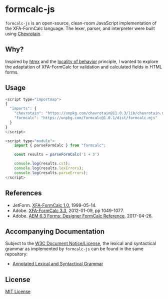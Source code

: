 # formcalc-js

`formcalc-js` is an open-source, clean-room JavaScript implementation of the XFA-FormCalc language. The lexer, parser, and interpreter were built using [Chevrotain](https://github.com/chevrotain/chevrotain).

## Why?

Inspired by [htmx](https://htmx.org/) and the [locality of behavior](https://htmx.org/essays/locality-of-behaviour/) principle, I wanted to explore the adaptation of XFA-FormCalc for validation and calculated fields in HTML forms.

## Usage

```javascript
<script type="importmap">
{
  "imports": {
    "chevrotain": "https://unpkg.com/chevrotain@11.0.3/lib/chevrotain.min.mjs",
    "formcalc": "https://unpkg.com/formcalc@1.0.1/dist/formcalc.mjs"
  }
}
</script>

<script type="module">
    import { parseFormCalc } from "formcalc";

    const results = parseFormCalc('1 + 3')

    console.log(results.cst);
    console.log(results.lexErrors);
    console.log(results.parseErrors);
</script>
```

## References

* JetForm. [XFA-FormCalc 1.0](https://www.w3.org/1999/05/XFA/xfa-formcalc.html), 1999-05-14.
* Adobe. [XFA-FormCalc 3.3](https://helpx.adobe.com/content/dam/Adobe/specs/xfa_spec_3_3.pdf), 2012-01-09, pp 1049-1077.
* Adobe. [AEM 6.3 Forms: Designer FormCalc Reference](https://helpx.adobe.com/pdf/aem-forms/6-3/formcalc-reference.pdf), 2017-04-26.

## Accompanying Documentation

Subject to the [W3C Document Notice/License](https://www.w3.org/copyright/document-license-2023/), the lexical and syntactical grammar as implemented by `formcalc-js` can be found in the same repository:
* [Annotated Lexical and Syntactical Grammar](https://github.com/robocoder/formcalc-js/blob/main/adr/language-spec.md)

## License

[MIT License](LICENSE)
